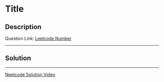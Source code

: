 # Title

## Description




Question Link: [Leetcode Number]()

---
## Solution



---

[Neetcode Solution Video]()